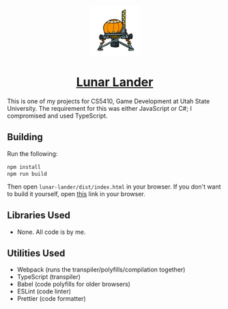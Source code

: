 <div align="center">
    <a href="https://hhenrichsen.github.io/lunar-lander">
    <img src="assets/Lander.png?raw=true" width="120">
    <h1>Lunar Lander</h1>
    </a>
</div>

This is one of my projects for CS5410, Game Development at Utah State University. The requirement for this was either JavaScript or C#; I compromised and used TypeScript. 

## Building

Run the following:
```
npm install
npm run build
```
Then open `lunar-lander/dist/index.html` in your browser. If you don't want
to build it yourself, open [this](https://hhenrichsen.github.io/lunar-lander)
link in your browser.

## Libraries Used
* None. All code is by me.

## Utilities Used
* Webpack (runs the transpiler/polyfills/compilation together)
* TypeScript (transpiler)
* Babel (code polyfills for older browsers)
* ESLint (code linter)
* Prettier (code formatter)